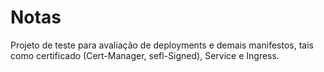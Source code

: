 # Notas

Projeto de teste para avaliação de deployments e demais manifestos, tais como certificado (Cert-Manager, sefl-Signed), Service e Ingress.
